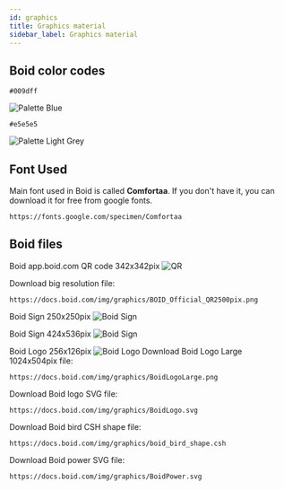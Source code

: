 ```yaml
---
id: graphics
title: Graphics material
sidebar_label: Graphics material
---
```

## Boid color codes

```
#009dff
```
![Palette Blue](/img/graphics/palette1.png "Palette Blue")

```
#e5e5e5
```
![Palette Light Grey](/img/graphics/palette2.png "Palette Light Grey")

## Font Used
Main font used in Boid is called **Comfortaa**. If you don't have it, you can download it for free from google fonts.
```
https://fonts.google.com/specimen/Comfortaa
```

## Boid files
Boid app.boid.com QR code 342x342pix
![QR](/img/graphics/BOID_Official_QR.png "QR")

Download big resolution file:
```
https://docs.boid.com/img/graphics/BOID_Official_QR2500pix.png
```

Boid Sign 250x250pix
![Boid Sign](/img/graphics/BoidSign-Tall_250_250.png "Boid sign")

Boid Sign 424x536pix
![Boid Sign](/img/graphics/BoidSign-Tall.png "Boid sign")

Boid Logo 256x126pix
![Boid Logo](/img/graphics/BoidLogo.png "Boid Logo")
Download Boid Logo Large 1024x504pix  file:
```
https://docs.boid.com/img/graphics/BoidLogoLarge.png
```
Download Boid logo SVG file:
```
https://docs.boid.com/img/graphics/BoidLogo.svg
```

Download Boid bird CSH shape file:
```
https://docs.boid.com/img/graphics/boid_bird_shape.csh
```

Download Boid power SVG file:
```
https://docs.boid.com/img/graphics/BoidPower.svg
```
